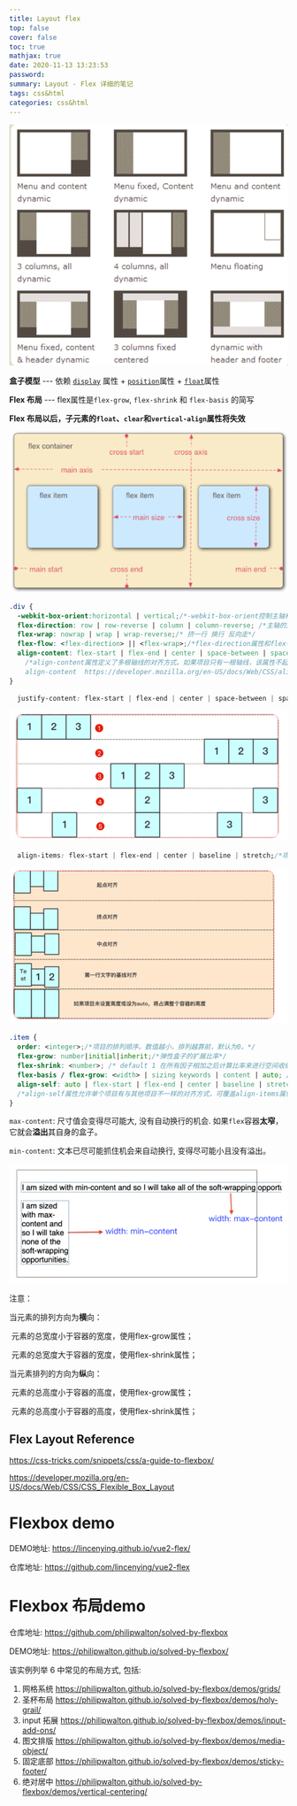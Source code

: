 ```yaml
---
title: Layout flex
top: false
cover: false
toc: true
mathjax: true
date: 2020-11-13 13:23:53
password:
summary: Layout - Flex 详细的笔记
tags: css&html
categories: css&html
---
```


![](Layout-flex/1605245444171.png)

**盒子模型**   ---   依赖 [`display`](https://developer.mozilla.org/en-US/docs/Web/CSS/display) 属性 + [`position`](https://developer.mozilla.org/en-US/docs/Web/CSS/position)属性 + [`float`](https://developer.mozilla.org/en-US/docs/Web/CSS/float)属性

**Flex 布局**   ---   flex属性是`flex-grow`, `flex-shrink` 和 `flex-basis` 的简写 

**Flex 布局以后，子元素的`float`、`clear`和`vertical-align`属性将失效**

![](Layout-flex/1605247566336.png)

```css
.div {
  -webkit-box-orient:horizontal | vertical;/*-webkit-box-orient控制主轴和侧轴分别是哪一根 Safari 6.1 (及更新浏览器) 通过 -webkit-flex 属性支持*/
  flex-direction: row | row-reverse | column | column-reverse; /*主轴的方向*/
  flex-wrap: nowrap | wrap | wrap-reverse;/* 挤一行 换行 反向走*/
  flex-flow: <flex-direction> || <flex-wrap>;/*flex-direction属性和flex-wrap*/
  align-content: flex-start | flex-end | center | space-between | space-around | stretch;
    /*align-content属性定义了多根轴线的对齐方式。如果项目只有一根轴线，该属性不起作用。
    align-content  https://developer.mozilla.org/en-US/docs/Web/CSS/align-content  */
}
```

```css
  justify-content: flex-start | flex-end | center | space-between | space-around;/*项目在主轴上的对齐方式   左 右 中 两端&间隔对等 每个两侧间隔相等*/
```

![](Layout-flex/1605776747612.png)

```css
  align-items: flex-start | flex-end | center | baseline | stretch;/*项目对其方式 上下中 第一行文字的基线对齐 拉伸（默认）*/
```

![](Layout-flex/1605776777298.png)



```css
.item {
  order: <integer>;/*项目的排列顺序。数值越小，排列越靠前，默认为0。*/
  flex-grow: number|initial|inherit;/*弹性盒子的扩展比率*/
  flex-shrink: <number>; /* default 1 在所有因子相加之后计算比率来进行空间收缩*/
  flex-basis / flex-grow: <width> | sizing keywords | content | auto; /* default auto */
  align-self: auto | flex-start | flex-end | center | baseline | stretch;
  /*align-self属性允许单个项目有与其他项目不一样的对齐方式，可覆盖align-items属性*/
}
```

`max-content`: 尺寸值会变得尽可能大, 没有自动换行的机会. 如果`flex`容器**太窄**， 它就会**溢出**其自身的盒子。

`min-content`: 文本已尽可能抓住机会来自动换行, 变得尽可能小且没有溢出。

![](Layout-flex/1605774609826.png)

注意：

当元素的排列方向为**横**向：

​	元素的总宽度小于容器的宽度，使用flex-grow属性；

​	元素的总宽度大于容器的宽度，使用flex-shrink属性；

当元素排列的方向为**纵**向：

​	元素的总高度小于容器的高度，使用flex-grow属性；

​	元素的总高度小于容器的高度，使用flex-shrink属性；

## Flex Layout Reference

https://css-tricks.com/snippets/css/a-guide-to-flexbox/

https://developer.mozilla.org/en-US/docs/Web/CSS/CSS_Flexible_Box_Layout

#  Flexbox  demo

DEMO地址:
https://lincenying.github.io/vue2-flex/

仓库地址:
https://github.com/lincenying/vue2-flex

# Flexbox 布局demo

仓库地址:
https://github.com/philipwalton/solved-by-flexbox

DEMO地址:
https://philipwalton.github.io/solved-by-flexbox/

该实例列举 6 中常见的布局方式, 包括:

1. 网格系统
   https://philipwalton.github.io/solved-by-flexbox/demos/grids/
2. 圣杯布局
   https://philipwalton.github.io/solved-by-flexbox/demos/holy-grail/
3. input 拓展
   https://philipwalton.github.io/solved-by-flexbox/demos/input-add-ons/
4. 图文排版
   https://philipwalton.github.io/solved-by-flexbox/demos/media-object/
5. 固定底部
   https://philipwalton.github.io/solved-by-flexbox/demos/sticky-footer/
6. 绝对居中
   https://philipwalton.github.io/solved-by-flexbox/demos/vertical-centering/